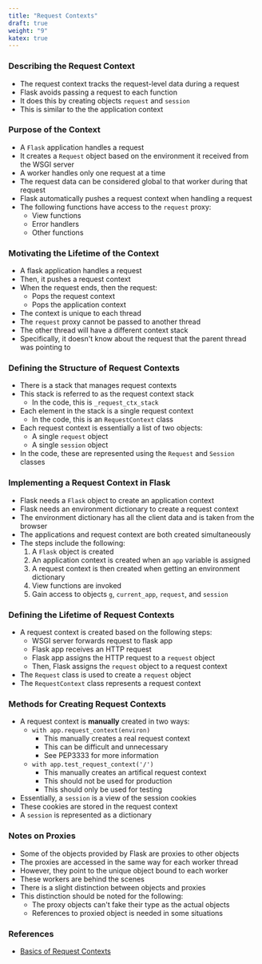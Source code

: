 ```yaml
---
title: "Request Contexts"
draft: true
weight: "9"
katex: true
---
```


### Describing the Request Context
- The request context tracks the request-level data during a request
- Flask avoids passing a request to each function
- It does this by creating objects `request` and `session`
- This is similar to the the application context

### Purpose of the Context
- A `Flask` application handles a request
- It creates a `Request` object based on the environment it received from the WSGI server
- A worker handles only one request at a time
- The request data can be considered global to that worker during that request
- Flask automatically pushes a request context when handling a request
- The following functions have access to the `request` proxy:
	- View functions
	- Error handlers
	- Other functions

### Motivating the Lifetime of the Context
- A flask application handles a request
- Then, it pushes a request context
- When the request ends, then the request:
	- Pops the request context
	- Pops the application context
- The context is unique to each thread
- The `request` proxy cannot be passed to another thread
- The other thread will have a different context stack
- Specifically, it doesn't know about the request that the parent thread was pointing to


### Defining the Structure of Request Contexts
- There is a stack that manages request contexts
- This stack is referred to as the request context stack
	- In the code, this is `_request_ctx_stack`
- Each element in the stack is a single request context
	- In the code, this is an `RequestContext` class
- Each request context is essentially a list of two objects:
	- A single `request` object
	- A single `session` object
- In the code, these are represented using the `Request` and `Session` classes

### Implementing a Request Context in Flask
- Flask needs a `Flask` object to create an application context
- Flask needs an environment dictionary to create a request context
- The environment dictionary has all the client data and is taken from the browser
- The applications and request context are both created simultaneously
- The steps include the following:
	1. A `Flask` object is created
	2. An application context is created when an `app` variable is assigned
	3. A request context is then created when getting an environment dictionary
	4. View functions are invoked
	5. Gain access to objects `g`, `current_app`, `request`, and `session`

### Defining the Lifetime of Request Contexts
- A request context is created based on the following steps:
	- WSGI server forwards request to flask app 
	- Flask app receives an HTTP request 
	- Flask app assigns the HTTP request to a `request` object
	- Then, Flask assigns the `request` object to a request context
- The `Request` class is used to create a `request` object
- The `RequestContext` class represents a request context

### Methods for Creating Request Contexts
- A request context is **manually** created in two ways:
	- `with app.request_context(environ)`
		- This manually creates a real request context
		- This can be difficult and unnecessary
		- See PEP3333 for more information
	- `with app.test_request_context('/')`
		- This manually creates an artifical request context
		- This should not be used for production
		- This should only be used for testing
- Essentially, a `session` is a view of the session cookies
- These cookies are stored in the request context
- A `session` is represented as a dictionary

### Notes on Proxies
- Some of the objects provided by Flask are proxies to other objects
- The proxies are accessed in the same way for each worker thread
- However, they point to the unique object bound to each worker
- These workers are behind the scenes
- There is a slight distinction between objects and proxies
- This distinction should be noted for the following:
	- The proxy objects can't fake their type as the actual objects
	- References to proxied object is needed in some situations

### References
- [Basics of Request Contexts](https://flask.palletsprojects.com/en/1.1.x/reqcontext/)
